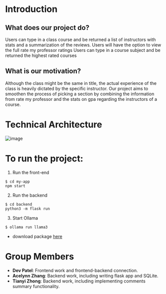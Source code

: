# Introduction

## What does our project do?

Users can type in a class course and be returned a list of instructors with stats and a summarization of the reviews. 
Users will have the option to view the full rate my professor ratings 
Users can type in a course subject and be returned the highest rated courses

## What is our motivation?

Although the class might be the same in title, the actual experience of the class is heavily dictated by the specific instructor. Our project aims to smoothen the process of picking a section by combining the information from rate my professor and the stats on gpa regarding the instructors of a course.


# Technical Architecture
![image](https://github.com/CS222-UIUC-SP24/group-project-team-25/assets/53002479/5b7ed090-6a27-4de3-9e6a-e62963f09ea8)


# To run the project:
1. Run the front-end
```
$ cd my-app
npm start
```
2. Run the backend

```
$ cd backend
python3 -m flask run
```

3. Start Ollama
   
```
$ ollama run llama3
```
- download package [here](https://ollama.com/)



# Group Members

- **Dev Patel**: Frontend work and frontend-backend connection.
- **Acelynn Zhang**: Backend work, including writing flask app and SQLite.
- **Tianyi Zhong**: Backend work, including implementing comments summary functionality.
